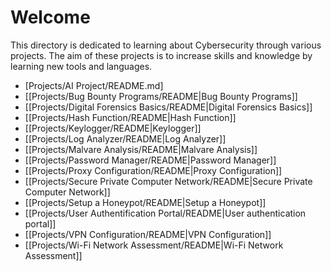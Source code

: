 # Welcome

This directory is dedicated to learning about Cybersecurity through various projects. The aim of these projects is to increase skills and knowledge by learning new tools and languages.

- [Projects/AI Project/README.md]
- [[Projects/Bug Bounty Programs/README|Bug Bounty Programs]]
- [[Projects/Digital Forensics Basics/README|Digital Forensics Basics]]
- [[Projects/Hash Function/README|Hash Function]]
- [[Projects/Keylogger/README|Keylogger]]
- [[Projects/Log Analyzer/README|Log Analyzer]]
- [[Projects/Malvare Analysis/README|Malvare Analysis]]
- [[Projects/Password Manager/README|Password Manager]]
- [[Projects/Proxy Configuration/README|Proxy Configuration]]
- [[Projects/Secure Private Computer Network/README|Secure Private Computer Network]]
- [[Projects/Setup a Honeypot/README|Setup a Honeypot]]
- [[Projects/User Authentification Portal/README|User authentication portal]]
- [[Projects/VPN Configuration/README|VPN Configuration]]
- [[Projects/Wi-Fi Network Assessment/README|Wi-Fi Network Assessment]]

